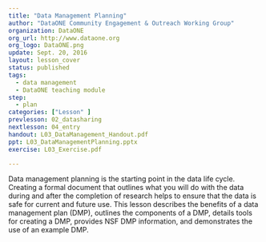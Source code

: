 ```yaml
---
title: "Data Management Planning"
author: "DataONE Community Engagement & Outreach Working Group"
organization: DataONE
org_url: http://www.dataone.org
org_logo: DataONE.png
update: Sept. 20, 2016
layout: lesson_cover
status: published
tags:
  - data management
  - DataONE teaching module
step:
  - plan
categories: ["Lesson" ]
prevlesson: 02_datasharing
nextlesson: 04_entry
handout: L03_DataManagement_Handout.pdf
ppt: L03_DataManagementPlanning.pptx
exercise: L03_Exercise.pdf

---
```


Data management planning is the starting point in the data life cycle. Creating a formal document that outlines what you will do with the data during and after the completion of research helps to ensure that the data is safe for current and future use. This lesson describes the benefits of a data management plan (DMP), outlines the components of a DMP, details tools for creating a DMP, provides NSF DMP information, and demonstrates the use of an example DMP.
